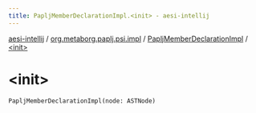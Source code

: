 ```yaml
---
title: PapljMemberDeclarationImpl.<init> - aesi-intellij
---
```


[aesi-intellij](../../index.html) / [org.metaborg.paplj.psi.impl](../index.html) / [PapljMemberDeclarationImpl](index.html) / [&lt;init&gt;](.)

# &lt;init&gt;

`PapljMemberDeclarationImpl(node: ASTNode)`